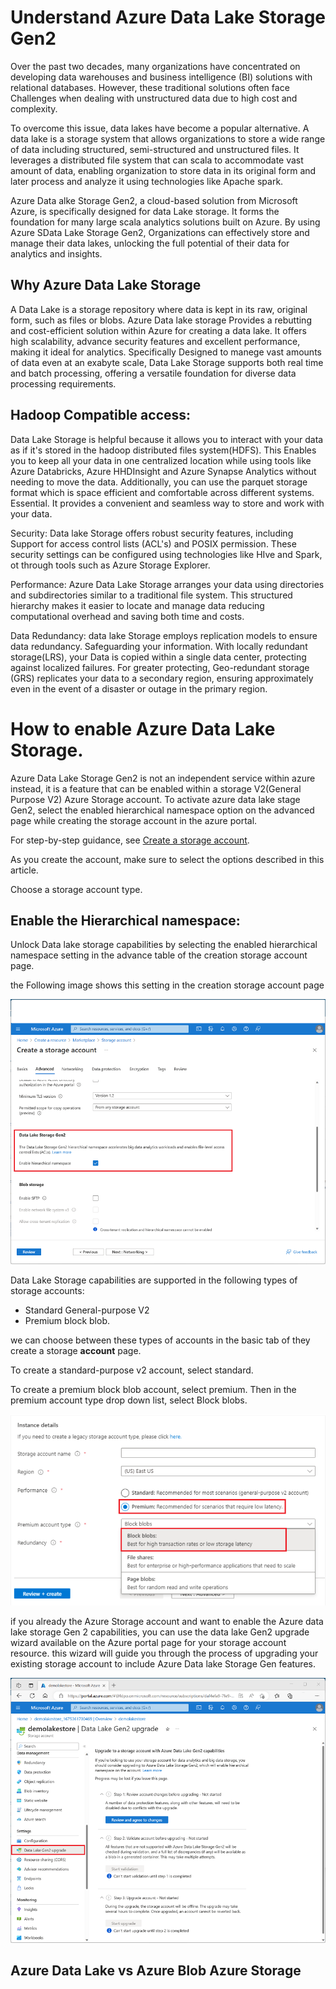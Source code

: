 # Understand Azure Data Lake Storage Gen2

Over the past two decades, many organizations have concentrated on developing data warehouses and business intelligence (BI) solutions with relational databases. However, these traditional solutions often face Challenges when dealing with unstructured data due to high cost and complexity.

To overcome this issue, data lakes have become a popular alternative. A data lake is a storage system that allows organizations to store a wide range of data including structured, semi-structured and unstructured files. It leverages a distributed file system that can scala to accommodate vast amount of data, enabling organization to store data in its original form and later process and analyze it using technologies like Apache spark.

Azure Data alke Storage Gen2, a cloud-based solution from Microsoft Azure, is specifically designed for data Lake storage. It forms the foundation for many large scala analytics solutions built on Azure. By using Azure SData Lake Storage Gen2, Organizations can effectively store and manage their data lakes, unlocking the full potential of their data for analytics and insights.

## Why Azure Data Lake Storage

A Data Lake is a storage repository where data is kept in its raw, original form, such as files or blobs. Azure Data lake storage Provides a rebutting and cost-efficient solution within Azure for creating a data lake. It offers high scalability, advance security features and excellent performance, making it ideal for analytics. Specifically Designed to manege vast amounts of data even at an exabyte scale, Data Lake Storage supports both real time and batch processing, offering a versatile foundation for diverse data processing requirements.
 
## Hadoop Compatible access: 

Data Lake Storage is helpful because it allows you to interact with your data as if it's stored in the hadoop distributed files system(HDFS). This Enables you to keep all your data in one centralized location while using tools like Azure Databricks, Azure HHDInsight and Azure Synapse Analytics without needing to move the data. Additionally, you can use the parquet storage format which is space efficient and comfortable across different systems. Essential. It provides a convenient and seamless way to store and work with your data.

Security: Data lake Storage offers robust security features, including Support for access control lists (ACL's) and POSIX permission. These security settings can be configured using technologies like HIve and Spark, ot through tools such as Azure Storage Explorer.

Performance: Azure Data Lake Storage arranges your data using directories and subdirectories similar to a traditional file system. This structured hierarchy makes it easier to locate and manage data reducing computational overhead and saving both time and costs.

Data Redundancy: data lake Storage employs replication models to ensure data redundancy. Safeguarding your information. With locally redundant storage(LRS), your Data is copied within a single data center, protecting against localized failures. For greater protecting, Geo-redundant storage (GRS) replicates your data to a secondary region, ensuring approximately even in the event of a disaster or outage in the primary region.

# How to enable Azure Data Lake Storage.

Azure Data Lake Storage Gen2 is not an independent service within azure instead, it is a feature that can be enabled within a storage V2(General Purpose V2) Azure Storage account.
To activate azure data lake stage Gen2, select the enabled hierarchical namespace option on the advanced page while creating the storage account in the azure portal.

For step-by-step guidance, see [Create a storage account](https://learn.microsoft.com/en-us/azure/storage/common/storage-account-create?toc=%2Fazure%2Fstorage%2Fblobs%2Ftoc.json&tabs=azure-portal).

As you create the account, make sure to select the options described in this article.

Choose a storage account type.

## Enable the Hierarchical namespace:

Unlock Data lake storage capabilities by selecting the enabled hierarchical namespace setting in the advance table of the creation storage account page.

the Following image shows this setting in the creation storage account page

![Storage Account](Images/Create-storage-account-advanced.png)

Data Lake Storage capabilities are supported in the following types of storage accounts:

- Standard General-purpose V2
- Premium block blob.

we can choose between these types of accounts in the basic tab of they create a storage **account** page.

To create a standard-purpose v2 account, select standard.

To create a premium block blob account, select premium. Then in the premium account type drop down list, select Block blobs.

![Premium Account](Images/Premium_account.png)

if you already the Azure Storage account and want to enable the Azure data lake storage Gen 2 capabilities, you can use the data lake Gen2 upgrade wizard available on the Azure portal page for your storage account resource. this wizard will guide you through the process of upgrading your existing storage account to include Azure Data lake Storage Gen features.


![Data Lake Gen2 upgrade](Images/Gen2_upgrade.png)

## Azure Data Lake vs Azure Blob Azure Storage 

